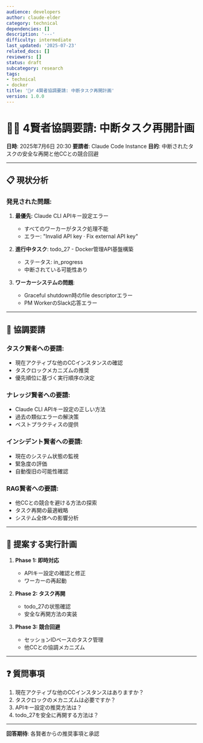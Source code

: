 ```yaml
---
audience: developers
author: claude-elder
category: technical
dependencies: []
description: '---'
difficulty: intermediate
last_updated: '2025-07-23'
related_docs: []
reviewers: []
status: draft
subcategory: research
tags:
- technical
- docker
title: '🧙‍♂️ 4賢者協調要請: 中断タスク再開計画'
version: 1.0.0
---
```


# 🧙‍♂️ 4賢者協調要請: 中断タスク再開計画

**日時**: 2025年7月6日 20:30
**要請者**: Claude Code Instance
**目的**: 中断されたタスクの安全な再開と他CCとの競合回避

---

## 📋 **現状分析**

### 発見された問題:
1. **最優先**: Claude CLI APIキー設定エラー
   - すべてのワーカーがタスク処理不能
   - エラー: "Invalid API key · Fix external API key"

2. **進行中タスク**: todo_27 - Docker管理API基盤構築
   - ステータス: in_progress
   - 中断されている可能性あり

3. **ワーカーシステムの問題**:
   - Graceful shutdown時のfile descriptorエラー
   - PM WorkerのSlack応答エラー

---

## 🎯 **協調要請**

### タスク賢者への要請:
- 現在アクティブな他のCCインスタンスの確認
- タスクロックメカニズムの推奨
- 優先順位に基づく実行順序の決定

### ナレッジ賢者への要請:
- Claude CLI APIキー設定の正しい方法
- 過去の類似エラーの解決策
- ベストプラクティスの提供

### インシデント賢者への要請:
- 現在のシステム状態の監視
- 緊急度の評価
- 自動復旧の可能性確認

### RAG賢者への要請:
- 他CCとの競合を避ける方法の探索
- タスク再開の最適戦略
- システム全体への影響分析

---

## 🔄 **提案する実行計画**

1. **Phase 1: 即時対応**
   - APIキー設定の確認と修正
   - ワーカーの再起動

2. **Phase 2: タスク再開**
   - todo_27の状態確認
   - 安全な再開方法の実装

3. **Phase 3: 競合回避**
   - セッションIDベースのタスク管理
   - 他CCとの協調メカニズム

---

## ❓ **質問事項**

1. 現在アクティブな他のCCインスタンスはありますか？
2. タスクロックのメカニズムは必要ですか？
3. APIキー設定の推奨方法は？
4. todo_27を安全に再開する方法は？

---

**回答期待**: 各賢者からの推奨事項と承認
